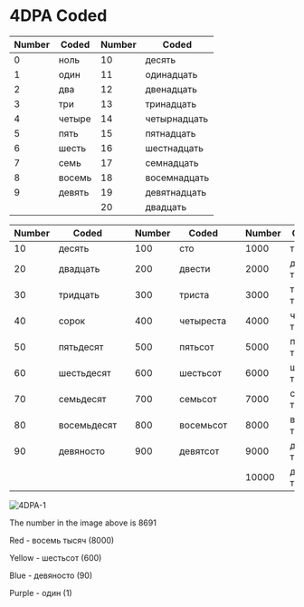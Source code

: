 # 4DPA Coded

|Number|Coded|Number|Coded|
|------|-----|------|-----|
|0|ноль|10|десять|
|1|один|11|одинадцать|
|2|два|12|двенадцать|
|3|три|13|тринадцать|
|4|четыре|14|четырнадцать|
|5|пять|15|пятнадцать|
|6|шесть|16|шестнадцать|
|7|семь|17|семнадцать|
|8|восемь|18|восемнадцать|
|9|девять|19|девятнадцать|
|||20|двадцать|

|Number|Coded| |Number|Coded| |Number|Coded|
|------|-----|-|------|-----|-|------|-----|
|10|десять||100|сто||1000|тысяча|
|20|двадцать||200|двести||2000|две тысячи|
|30|тридцать||300|триста||3000|три тысячи|
|40|сорок||400|четыреста||4000|четыре тысячи|
|50|пятьдесят||500|пятьсот||5000|пять тысяч|
|60|шестьдесят||600|шестьсот||6000|шесть тысяч|
|70|семьдесят||700|семьсот||7000|семь тысяч|
|80|восемьдесят||800|восемьсот||8000|восемь тысяч|
|90|девяносто||900|девятсот||9000|девять тысяч|
|||||||10000|десять тысяч|

![4DPA-1]()

The number in the image above is 8691

Red - восемь тысяч (8000)

Yellow - шестьсот (600)

Blue - девяносто (90)

Purple - один (1)
